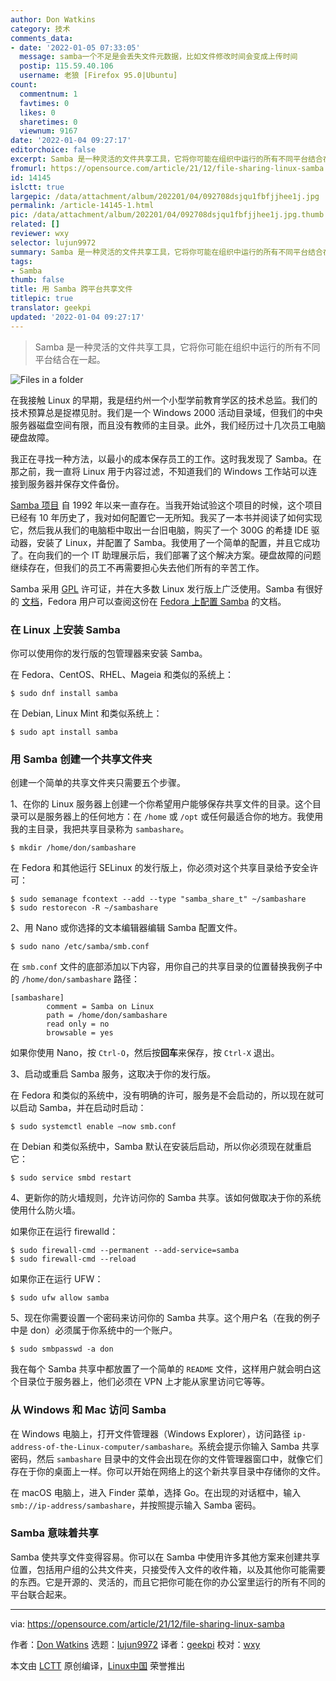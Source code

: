 ```yaml
---
author: Don Watkins
category: 技术
comments_data:
- date: '2022-01-05 07:33:05'
  message: samba一个不足是会丢失文件元数据，比如文件修改时间会变成上传时间
  postip: 115.59.40.106
  username: 老狼 [Firefox 95.0|Ubuntu]
count:
  commentnum: 1
  favtimes: 0
  likes: 0
  sharetimes: 0
  viewnum: 9167
date: '2022-01-04 09:27:17'
editorchoice: false
excerpt: Samba 是一种灵活的文件共享工具，它将你可能在组织中运行的所有不同平台结合在一起。
fromurl: https://opensource.com/article/21/12/file-sharing-linux-samba
id: 14145
islctt: true
largepic: /data/attachment/album/202201/04/092708dsjqu1fbfjjhee1j.jpg
permalink: /article-14145-1.html
pic: /data/attachment/album/202201/04/092708dsjqu1fbfjjhee1j.jpg.thumb.jpg
related: []
reviewer: wxy
selector: lujun9972
summary: Samba 是一种灵活的文件共享工具，它将你可能在组织中运行的所有不同平台结合在一起。
tags:
- Samba
thumb: false
title: 用 Samba 跨平台共享文件
titlepic: true
translator: geekpi
updated: '2022-01-04 09:27:17'
---
```



> 
> Samba 是一种灵活的文件共享工具，它将你可能在组织中运行的所有不同平台结合在一起。
> 
> 
> 


![](/data/attachment/album/202201/04/092708dsjqu1fbfjjhee1j.jpg "Files in a folder")


在我接触 Linux 的早期，我是纽约州一个小型学前教育学区的技术总监。我们的技术预算总是捉襟见肘。我们是一个 Windows 2000 活动目录域，但我们的中央服务器磁盘空间有限，而且没有教师的主目录。此外，我们经历过十几次员工电脑硬盘故障。


我正在寻找一种方法，以最小的成本保存员工的工作。这时我发现了 Samba。在那之前，我一直将 Linux 用于内容过滤，不知道我们的 Windows 工作站可以连接到服务器并保存文件备份。


[Samba 项目](https://www.samba.org/) 自 1992 年以来一直存在。当我开始试验这个项目的时候，这个项目已经有 10 年历史了，我对如何配置它一无所知。我买了一本书并阅读了如何实现它，然后我从我们的电脑柜中取出一台旧电脑，购买了一个 300G 的希捷 IDE 驱动器，安装了 Linux，并配置了 Samba。我使用了一个简单的配置，并且它成功了。在向我们的一个 IT 助理展示后，我们部署了这个解决方案。硬盘故障的问题继续存在，但我们的员工不再需要担心失去他们所有的辛苦工作。


Samba 采用 [GPL](https://www.samba.org/samba/docs/GPL.html) 许可证，并在大多数 Linux 发行版上广泛使用。Samba 有很好的 [文档](https://www.samba.org/samba/docs/)，Fedora 用户可以查阅这份在 [Fedora 上配置 Samba](https://docs.fedoraproject.org/en-US/quick-docs/samba/) 的文档。


### 在 Linux 上安装 Samba


你可以使用你的发行版的包管理器来安装 Samba。


在 Fedora、CentOS、RHEL、Mageia 和类似的系统上：



```
$ sudo dnf install samba

```

在 Debian, Linux Mint 和类似系统上：



```
$ sudo apt install samba

```

### 用 Samba 创建一个共享文件夹


创建一个简单的共享文件夹只需要五个步骤。


1、在你的 Linux 服务器上创建一个你希望用户能够保存共享文件的目录。这个目录可以是服务器上的任何地方：在 `/home` 或 `/opt` 或任何最适合你的地方。我使用我的主目录，我把共享目录称为 `sambashare`。



```
$ mkdir /home/don/sambashare

```

在 Fedora 和其他运行 SELinux 的发行版上，你必须对这个共享目录给予安全许可：



```
$ sudo semanage fcontext --add --type "samba_share_t" ~/sambashare
$ sudo restorecon -R ~/sambashare

```

2、用 Nano 或你选择的文本编辑器编辑 Samba 配置文件。



```
$ sudo nano /etc/samba/smb.conf

```

在 `smb.conf` 文件的底部添加以下内容，用你自己的共享目录的位置替换我例子中的 `/home/don/sambashare` 路径：



```
[sambashare]
        comment = Samba on Linux       
        path = /home/don/sambashare
        read only = no
        browsable = yes

```

如果你使用 Nano，按 `Ctrl-O`，然后按**回车**来保存，按 `Ctrl-X` 退出。


3、启动或重启 Samba 服务，这取决于你的发行版。


在 Fedora 和类似的系统中，没有明确的许可，服务是不会启动的，所以现在就可以启动 Samba，并在启动时启动：



```
$ sudo systemctl enable –now smb.conf

```

在 Debian 和类似系统中，Samba 默认在安装后启动，所以你必须现在就重启它：



```
$ sudo service smbd restart

```

4、更新你的防火墙规则，允许访问你的 Samba 共享。该如何做取决于你的系统使用什么防火墙。


如果你正在运行 firewalld：



```
$ sudo firewall-cmd --permanent --add-service=samba
$ sudo firewall-cmd --reload

```

如果你正在运行 UFW：



```
$ sudo ufw allow samba

```

5、现在你需要设置一个密码来访问你的 Samba 共享。这个用户名（在我的例子中是 don）必须属于你系统中的一个账户。



```
$ sudo smbpasswd -a don

```

我在每个 Samba 共享中都放置了一个简单的 `README` 文件，这样用户就会明白这个目录位于服务器上，他们必须在 VPN 上才能从家里访问它等等。


### 从 Windows 和 Mac 访问 Samba


在 Windows 电脑上，打开文件管理器（Windows Explorer），访问路径 `ip-address-of-the-Linux-computer/sambashare`。系统会提示你输入 Samba 共享密码，然后 `sambashare` 目录中的文件会出现在你的文件管理器窗口中，就像它们存在于你的桌面上一样。你可以开始在网络上的这个新共享目录中存储你的文件。


在 macOS 电脑上，进入 Finder 菜单，选择 Go。在出现的对话框中，输入 `smb://ip-address/sambashare`，并按照提示输入 Samba 密码。


### Samba 意味着共享


Samba 使共享文件变得容易。你可以在 Samba 中使用许多其他方案来创建共享位置，包括用户组的公共文件夹，只接受传入文件的收件箱，以及其他你可能需要的东西。它是开源的、灵活的，而且它把你可能在你的办公室里运行的所有不同的平台联合起来。




---


via: <https://opensource.com/article/21/12/file-sharing-linux-samba>


作者：[Don Watkins](https://opensource.com/users/don-watkins) 选题：[lujun9972](https://github.com/lujun9972) 译者：[geekpi](https://github.com/geekpi) 校对：[wxy](https://github.com/wxy)


本文由 [LCTT](https://github.com/LCTT/TranslateProject) 原创编译，[Linux中国](https://linux.cn/) 荣誉推出